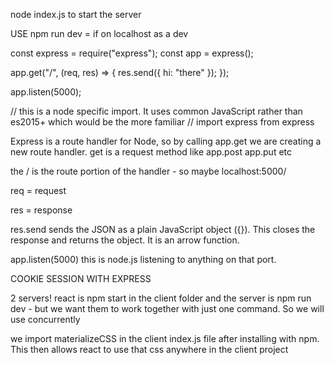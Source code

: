 node index.js to start the server

USE npm run dev = if on localhost as a dev


const express = require("express");
const app = express();

app.get("/", (req, res) => {
  res.send({ hi: "there" });
});

app.listen(5000);

// this is a node specific import. It uses common JavaScript rather than es2015+ which would be the more familiar
// import express from express

Express is a route handler for Node, so by calling app.get we are creating a new route handler. 
get is a request method like app.post app.put etc

the / is the route portion of the handler - so maybe localhost:5000/

req = request

res = response

res.send sends the JSON as a plain JavaScript object ({}). This closes the response and returns the object. It is an arrow function.

app.listen(5000) this is node.js listening to anything on that port.

COOKIE SESSION WITH EXPRESS

2 servers! react is npm start in the client folder and the server is npm run dev - but we want them to work together with just one command. So we will use concurrently

we import materializeCSS in the client index.js file after installing with npm. This then allows react to use that css anywhere in the client project
